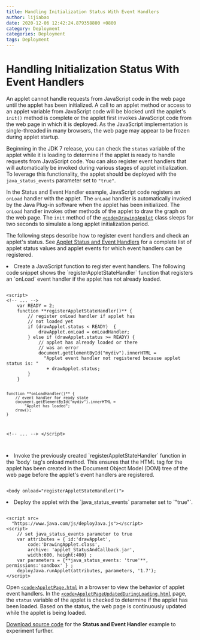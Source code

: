 ```yaml
---
title: Handling Initialization Status With Event Handlers 
author: lijiabao
date: 2020-12-06 12:42:24.879358800 +0800
category: Deployment
categories: Deployment
tags: Deployment
---
```


# Handling Initialization Status With Event Handlers 

An applet cannot handle requests from JavaScript code in the web page until the applet has been initialized. A call to an applet method or access to an applet variable from JavaScript code will be blocked until the applet's `init()` method is complete or the applet first invokes JavaScript code from the web page in which it is deployed. As the JavaScript implementation is single-threaded in many browsers, the web page may appear to be frozen during applet startup.

Beginning in the JDK 7 release, you can check the `status` variable of the applet while it is loading to determine if the applet is ready to handle requests from JavaScript code. You can also register event handlers that will automatically be invoked during various stages of applet initialization. To leverage this functionality, the applet should be deployed with the `java_status_events` parameter set to `"true"`.

In the Status and Event Handler example, JavaScript code registers an `onLoad` handler with the applet. The `onLoad` handler is automatically invoked by the Java Plug-in software when the applet has been initialized. The `onLoad` handler invokes other methods of the applet to draw the graph on the web page. The `init` method of the 
[`<code>DrawingApplet`</code>](examples/applet_StatusAndCallback/src/DrawingApplet.java) class sleeps for two seconds to simulate a long applet initialization period.

The following steps describe how to register event handlers and check an applet's status. See 
[Applet Status and Event Handlers](https://docs.oracle.com/javase/8/docs/technotes/guides/deploy/applet_dev_guide.html#JSDPG719) for a complete list of applet status values and applet events for which event handlers can be registered.

<li>Create a JavaScript function to register event handlers. The following code snippet shows the `registerAppletStateHandler` function that registers an `onLoad` event handler if the applet has not already loaded.
<pre><code>
&lt;script&gt;
&lt;!-- ... --&gt;
    var READY = 2;
    function **registerAppletStateHandler()** {
        // register onLoad handler if applet has
        // not loaded yet
        if (drawApplet.status &lt; READY)  {                 
            drawApplet.onLoad = onLoadHandler;
        } else if (drawApplet.status &gt;= READY) {
            // applet has already loaded or there
            // was an error
            document.getElementById("mydiv").innerHTML = 
              "Applet event handler not registered because applet status is: "
               + drawApplet.status;    
        }
    }
    
    function **onLoadHandler()** {
        // event handler for ready state
        document.getElementById("mydiv").innerHTML =
            "Applet has loaded";
        draw();
    }
&lt;!-- ... --&gt;
&lt;/script&gt;        
</code></pre>
</li>
<li>Invoke the previously created `registerAppletStateHandler` function in the `body` tag's onload method. This ensures that the HTML tag for the applet has been created in the Document Object Model (DOM) tree of the web page before the applet's event handlers are registered.
<pre><code>
&lt;body onload="registerAppletStateHandler()"&gt;
</code></pre>
</li>
<li>Deploy the applet with the `java_status_events` parameter set to `"true"`.
<pre><code>
&lt;script src=
  "https://www.java.com/js/deployJava.js"&gt;&lt;/script&gt;
&lt;script&gt;
    // set java_status_events parameter to true 
    var attributes = { id:'drawApplet',
        code:'DrawingApplet.class',
        archive: 'applet_StatusAndCallback.jar',
        width:600, height:400} ;
    var parameters = {**java_status_events: 'true'**, permissions:'sandbox' } ;
    deployJava.runApplet(attributes, parameters, '1.7');
&lt;/script&gt;
</code></pre>
</li>

Open 
[`<code>AppletPage.html`</code>](examples/dist/applet_StatusAndCallback/AppletPage.html) in a browser to view the behavior of applet event handlers. In the 
[`<code>AppletPageUpdatedDuringLoading.html`</code>](examples/dist/applet_StatusAndCallback/AppletPageUpdatedDuringLoading.html) page, the `status` variable of the applet is checked to determine if the applet has been loaded. Based on the status, the web page is continuously updated while the applet is being loaded.


[Download source code](examplesIndex.html#StatusEventHandler) for the **Status and Event Handler** example to experiment further.
